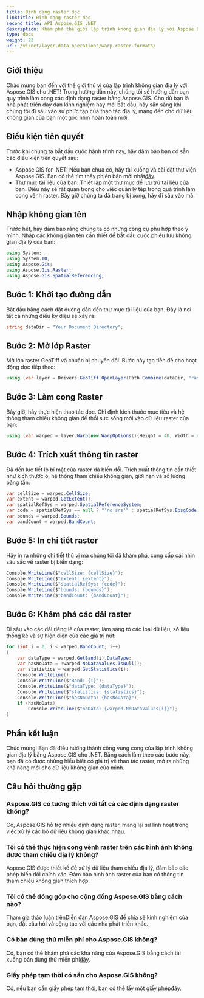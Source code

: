 ```yaml
---
title: Định dạng raster dọc
linktitle: Định dạng raster dọc
second_title: API Aspose.GIS .NET
description: Khám phá thế giới lập trình không gian địa lý với Aspose.GIS cho .NET. Tìm hiểu cách làm cong các định dạng raster từng bước để nâng cao trực quan hóa dữ liệu không gian.
type: docs
weight: 23
url: /vi/net/layer-data-operations/warp-raster-formats/
---
```

## Giới thiệu
Chào mừng bạn đến với thế giới thú vị của lập trình không gian địa lý với Aspose.GIS cho .NET! Trong hướng dẫn này, chúng tôi sẽ hướng dẫn bạn quy trình làm cong các định dạng raster bằng Aspose.GIS. Cho dù bạn là nhà phát triển dày dạn kinh nghiệm hay mới bắt đầu, hãy sẵn sàng khi chúng tôi đi sâu vào sự phức tạp của thao tác địa lý, mang đến cho dữ liệu không gian của bạn một góc nhìn hoàn toàn mới.
## Điều kiện tiên quyết
Trước khi chúng ta bắt đầu cuộc hành trình này, hãy đảm bảo bạn có sẵn các điều kiện tiên quyết sau:
-  Aspose.GIS for .NET: Nếu bạn chưa có, hãy tải xuống và cài đặt thư viện Aspose.GIS. Bạn có thể tìm thấy phiên bản mới nhất[đây](https://releases.aspose.com/gis/net/).
- Thư mục tài liệu của bạn: Thiết lập một thư mục để lưu trữ tài liệu của bạn. Điều này sẽ rất quan trọng cho việc quản lý tệp trong quá trình làm cong vênh raster.
Bây giờ chúng ta đã trang bị xong, hãy đi sâu vào mã.
## Nhập không gian tên
Trước hết, hãy đảm bảo rằng chúng ta có những công cụ phù hợp theo ý mình. Nhập các không gian tên cần thiết để bắt đầu cuộc phiêu lưu không gian địa lý của bạn:
```csharp
using System;
using System.IO;
using Aspose.Gis;
using Aspose.Gis.Raster;
using Aspose.Gis.SpatialReferencing;
```
## Bước 1: Khởi tạo đường dẫn
Bắt đầu bằng cách đặt đường dẫn đến thư mục tài liệu của bạn. Đây là nơi tất cả những điều kỳ diệu sẽ xảy ra:
```csharp
string dataDir = "Your Document Directory";
```
## Bước 2: Mở lớp Raster
Mở lớp raster GeoTiff và chuẩn bị chuyển đổi. Bước này tạo tiền đề cho hoạt động dọc tiếp theo:
```csharp
using (var layer = Drivers.GeoTiff.OpenLayer(Path.Combine(dataDir, "raster_float32.tif")))
```
## Bước 3: Làm cong Raster
Bây giờ, hãy thực hiện thao tác dọc. Chỉ định kích thước mục tiêu và hệ thống tham chiếu không gian để thổi sức sống mới vào dữ liệu raster của bạn:
```csharp
using (var warped = layer.Warp(new WarpOptions(){Height = 40, Width = 40, TargetSpatialReferenceSystem = SpatialReferenceSystem.Wgs84}))
```
## Bước 4: Trích xuất thông tin raster
Đã đến lúc tiết lộ bí mật của raster đã biến đổi. Trích xuất thông tin cần thiết như kích thước ô, hệ thống tham chiếu không gian, giới hạn và số lượng băng tần:
```csharp
var cellSize = warped.CellSize;
var extent = warped.GetExtent();
var spatialRefSys = warped.SpatialReferenceSystem;
var code = spatialRefSys == null ? "'no srs'" : spatialRefSys.EpsgCode.ToString();
var bounds = warped.Bounds;
var bandCount = warped.BandCount;
```
## Bước 5: In chi tiết raster
Hãy in ra những chi tiết thú vị mà chúng tôi đã khám phá, cung cấp cái nhìn sâu sắc về raster bị biến dạng:
```csharp
Console.WriteLine($"cellSize: {cellSize}");
Console.WriteLine($"extent: {extent}");
Console.WriteLine($"spatialRefSys: {code}");
Console.WriteLine($"bounds: {bounds}");
Console.WriteLine($"bandCount: {bandCount}");
```
## Bước 6: Khám phá các dải raster
Đi sâu vào các dải riêng lẻ của raster, làm sáng tỏ các loại dữ liệu, số liệu thống kê và sự hiện diện của các giá trị nút:
```csharp
for (int i = 0; i < warped.BandCount; i++)
{
    var dataType = warped.GetBand(i).DataType;
    var hasNoData = !warped.NoDataValues.IsNull();
    var statistics = warped.GetStatistics(i);
    Console.WriteLine();
    Console.WriteLine($"Band: {i}");
    Console.WriteLine($"dataType: {dataType}");
    Console.WriteLine($"statistics: {statistics}");
    Console.WriteLine($"hasNoData: {hasNoData}");
    if (hasNoData)
        Console.WriteLine($"noData: {warped.NoDataValues[i]}");
}
```
## Phần kết luận
Chúc mừng! Bạn đã điều hướng thành công vùng cong của lập trình không gian địa lý bằng Aspose.GIS cho .NET. Bằng cách làm theo các bước này, bạn đã có được những hiểu biết có giá trị về thao tác raster, mở ra những khả năng mới cho dữ liệu không gian của mình.
## Câu hỏi thường gặp
### Aspose.GIS có tương thích với tất cả các định dạng raster không?
Có, Aspose.GIS hỗ trợ nhiều định dạng raster, mang lại sự linh hoạt trong việc xử lý các bộ dữ liệu không gian khác nhau.
### Tôi có thể thực hiện cong vênh raster trên các hình ảnh không được tham chiếu địa lý không?
Aspose.GIS được thiết kế để xử lý dữ liệu tham chiếu địa lý, đảm bảo các phép biến đổi chính xác. Đảm bảo hình ảnh raster của bạn có thông tin tham chiếu không gian thích hợp.
### Tôi có thể đóng góp cho cộng đồng Aspose.GIS bằng cách nào?
 Tham gia thảo luận trên[Diễn đàn Aspose.GIS](https://forum.aspose.com/c/gis/33) để chia sẻ kinh nghiệm của bạn, đặt câu hỏi và cộng tác với các nhà phát triển khác.
### Có bản dùng thử miễn phí cho Aspose.GIS không?
 Có, bạn có thể khám phá các khả năng của Aspose.GIS bằng cách tải xuống bản dùng thử miễn phí[đây](https://releases.aspose.com/).
### Giấy phép tạm thời có sẵn cho Aspose.GIS không?
 Có, nếu bạn cần giấy phép tạm thời, bạn có thể lấy một giấy phép[đây](https://purchase.aspose.com/temporary-license/).